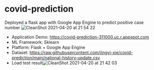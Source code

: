 # covid-prediction

Deployed a flask app with Google App Engine to predict positive case number
![CleanShot 2021-04-20 at 21 54 22](https://user-images.githubusercontent.com/49466651/115485576-023c6680-a223-11eb-98de-bf2099560277.png)
* Application Demo: https://covid-prediction-311000.uc.r.appspot.com
* ML Framework: Sklearn
* Platform: Flask + Google App Engine
* Dataset: https://raw.githubusercontent.com/jingyi-xie/covid-prediction/main/national-history-update.csv
* Load test result![CleanShot 2021-04-20 at 21 42 03](https://user-images.githubusercontent.com/49466651/115485025-e84e5400-a221-11eb-8285-4a62499597d4.png)
